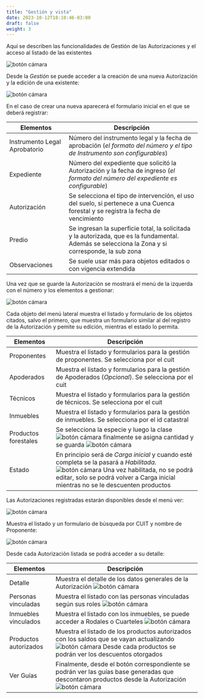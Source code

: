 ```yaml
---
title: "Gestión y vista"
date: 2023-10-12T18:10:46-03:00
draft: false
weight: 3
---
```


Aquí se describen las funcionalidades de Gestión de las Autorizaciones y el acceso al listado de las existentes

![botón cámara](../images/gestion_aut.png)

Desde la *Gestión* se puede acceder a la creación de una nueva Autorización y la edición de una existente:

![botón cámara](../images/gestion_aut_2.png)

En el caso de crear una nueva aparecerá el formulario inicial en el que se deberá registrar:

| Elementos                     | Descripción                                |
| ----------------------------- | ------------------------------------------ |
| Instrumento Legal Aprobatorio | Número del instrumento legal y la fecha de aprobación (*el formato del número y el tipo de Instrumento son configurables*) |
| Expediente | Número del expediente que solicitó la Autorización y la fecha de ingreso (*el formato del número del expediente es configurable*) |
| Autorización | Se selecciona el tipo de intervención, el uso del suelo, si pertenece a una Cuenca forestal y se registra la fecha de vencimiento |
| Predio | Se ingresan la superficie total, la solicitada y la autorizada, que es la fundamental. Además se selecciona la Zona y si corresponde, la sub zona |
| Observaciones | Se suele usar más para objetos editados o con vigencia extendida |

Una vez que se guarde la Autorización se mostrará el menú de la izquerda con el número y los elementos a gestionar:

![botón cámara](../images/aut_menu_lat.png)

Cada objeto del menú lateral muestra el listado y formulario de los objetos citados, salvo el primero, que muestra un formulario similar al del registro de la Autorización y pemite su edición, mientras el estado lo permita.

| Elementos                     | Descripción                                |
| ----------------------------- | ------------------------------------------ |
| Proponentes | Muestra el listado y formularios para la gestión de proponentes. Se selecciona por el cuit |
| Apoderados | Muestra el listado y formularios para la gestión de Apoderados (*Opcional*). Se selecciona por el cuit |
| Técnicos | Muestra el listado y formularios para la gestión de técnicos. Se selecciona por el cuit |
| Inmuebles | Muestra el listado y formularios para la gestión de inmuebles. Se selecciona por el id catastral |
| Productos forestales | Se selecciona la especie y luego la clase ![botón cámara](../images/aut_productos.png) finalmente se asigna cantidad y se guarda ![botón cámara](../images/aut_productos_2.png) |
| Estado | En principio será de *Carga inicial* y cuando esté completa se la pasará a *Habilitada*. ![botón cámara](../images/carga_inical.png) Una vez habilitada, no se podrá editar, solo se podrá volver a Carga inicial mientras no se le descuenten productos|


Las Autorizaciones registradas estarán disponibles desde el menú ver:

![botón cámara](../images/vista_aut.png)

Muestra el listado y un formulario de búsqueda por CUIT y nombre de Proponente:

![botón cámara](../images/vista_buscar.png)

Desde cada Autorización listada se podrá acceder a su detalle:

| Elementos                     | Descripción                                |
| ----------------------------- | ------------------------------------------ |
| Detalle | Muestra el detalle de los datos generales de la Autorización ![botón cámara](../images/aut_vista_detalle.png) |
| Personas vinculadas | Muestra el listado con las personas vinculadas según sus roles ![botón cámara](../images/aut_vista_personas.png) |
| Inmuebles vinculados | Muestra el listado con los inmuebles, se puede acceder a Rodales o Cuarteles ![botón cámara](../images/aut_vista_inmuebles.png) |
| Productos autorizados | Muestra el listado de los productos autorizados con los saldos que se vayan actualizando ![botón cámara](../images/aut_vista_productos.png) Desde cada productos se podrán ver los descuentos otorgados |
| Ver Guías | Finalmente, desde el botón correspondiente se podrán ver las guías base generadas que descontaron productos desde la Autorización ![botón cámara](../images/aut_guias.png) |